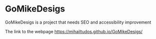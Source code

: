 # GoMikeDesigs
GoMikeDesigs is a project that needs SEO and accessibility improvement 

The link to the webpage https://mihailtudos.github.io/GoMikeDesigs/
